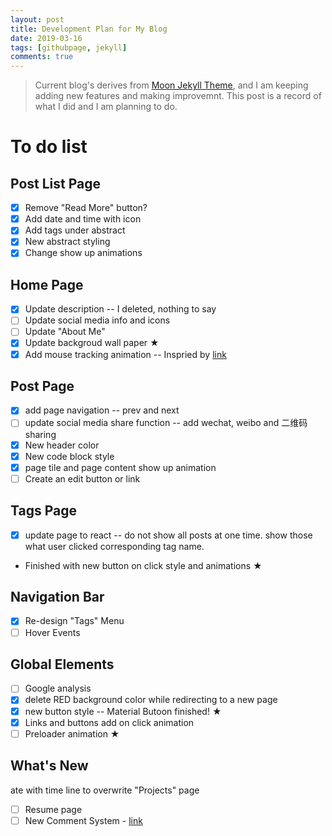```yaml
---
layout: post
title: Development Plan for My Blog
date: 2019-03-16
tags: [githubpage, jekyll]
comments: true
---
```


>Current blog's derives from [Moon Jekyll Theme](https://github.com/TaylanTatli/Moon), and I am keeping adding new features and making improvemnt. This post is a record of what I did and I am planning to do.

# To do list

## Post List Page

- [x] Remove "Read More" button?
- [x] Add date and time with icon
- [x] Add tags under abstract
- [x] New abstract styling
- [x] Change show up animations

## Home Page

- [x] Update description -- I deleted, nothing to say
- [ ] Update social media info and icons
- [ ] Update "About Me"
- [x] Update backgroud wall paper ★
- [x] Add mouse tracking animation -- Inspried by [link](https://tympanus.net/Development/AnimatedHeaderBackgrounds/index.html)

## Post Page
- [x] add page navigation -- prev and next
- [ ] update social media share function -- add wechat, weibo and 二维码 sharing
- [x] New header color
- [x] New code block style
- [x] page tile and page content show up animation
- [ ] Create an edit button or link

## Tags Page
- [x] update page to react -- do not show all posts at one time. show those what user clicked corresponding tag name. 
- Finished with new button on click style and animations ★ 

## Navigation Bar
- [x] Re-design "Tags" Menu
- [ ] Hover Events

## Global Elements
- [ ] Google analysis
- [x] delete RED background color while redirecting to a new page
- [x] new button style -- Material Butoon finished! ★ 
- [x] Links and buttons add on click animation
- [ ] Preloader animation ★ 

## What's New
ate with time line to overwrite "Projects" page
- [ ] Resume page
- [ ] New Comment System - [link](https://valine.js.org/)
